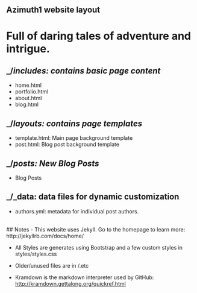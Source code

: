 ##  Azimuth1 website layout
Full of daring tales of adventure and intrigue.
====

## _/_includes: contains basic page content_
- home.html
- portfolio.html
- about.html
- blog.html

## _/_layouts: contains page templates_
- template.html: Main page background template
- post.html: Blog post background template

## _/_posts: New Blog Posts_
- Blog Posts

## _/_data: data files for dynamic customization
- authors.yml: metadata for individual post authors.

<br>
##  Notes
- This website uses Jekyll. Go to the homepage to learn more: http://jekyllrb.com/docs/home/

- All Styles are generates using Bootstrap and a few custom styles in styles/styles.css

- Older/unused files are in /.etc
- Kramdown is the markdown interpreter used by GitHub: http://kramdown.gettalong.org/quickref.html
